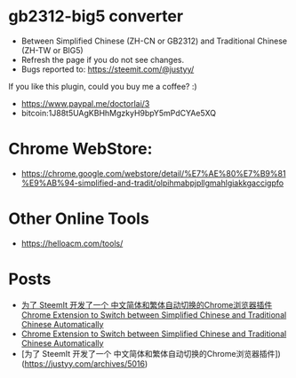 # gb2312-big5 converter
- Between Simplified Chinese (ZH-CN or GB2312) and Traditional Chinese (ZH-TW or BIG5)
- Refresh the page if you do not see changes.
- Bugs reported to:  https://steemit.com/@justyy/

If you like this plugin, could you buy me a coffee? :)
- https://www.paypal.me/doctorlai/3
- bitcoin:1J88t5UAgKBHhMgzkyH9bpY5mPdCYAe5XQ

# Chrome WebStore:
- https://chrome.google.com/webstore/detail/%E7%AE%80%E7%B9%81%E9%AB%94-simplified-and-tradit/olpihmabpjpllgmahlgiakkgaccigpfo

# Other Online Tools
- https://helloacm.com/tools/

# Posts
- [为了 SteemIt 开发了一个 中文简体和繁体自动切换的Chrome浏览器插件 Chrome Extension to Switch between Simplified Chinese and Traditional Chinese Automatically](https://steemit.com/cn/@justyy/chrome-extension-to-switch-between-simplified-chinese-and-traditional-chinese-automatically-steemit-chrome)
- [Chrome Extension to Switch between Simplified Chinese and Traditional Chinese Automatically](https://helloacm.com/chrome-extension-to-switch-between-simplified-chinese-and-traditional-chinese-automatically/)
- [为了 SteemIt 开发了一个 中文简体和繁体自动切换的Chrome浏览器插件])(https://justyy.com/archives/5016)

